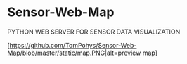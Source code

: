 # Sensor-Web-Map
PYTHON WEB SERVER FOR SENSOR DATA VISUALIZATION

[https://github.com/TomPohys/Sensor-Web-Map/blob/master/static/map.PNG|alt=preview map]
